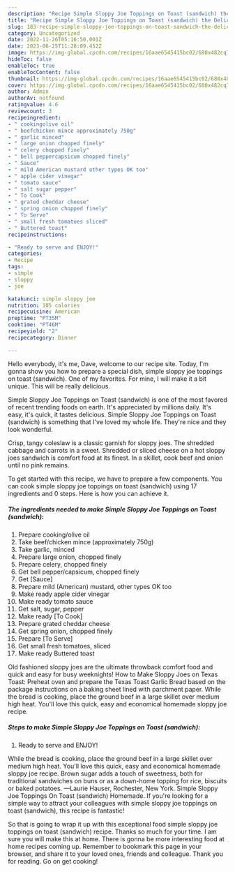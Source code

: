 ```yaml
---
description: "Recipe Simple Sloppy Joe Toppings on Toast (sandwich) the Delicious}"
title: "Recipe Simple Sloppy Joe Toppings on Toast (sandwich) the Delicious}"
slug: 183-recipe-simple-sloppy-joe-toppings-on-toast-sandwich-the-delicious
category: Uncategorized
date: 2022-11-26T05:16:50.001Z
date: 2023-06-25T11:28:09.452Z
image: https://img-global.cpcdn.com/recipes/16aae6545415bc02/680x482cq70/simple-sloppy-joe-toppings-on-toast-sandwich-recipe-main-photo.jpg
hideToc: false
enableToc: true
enableTocContent: false
thumbnail: https://img-global.cpcdn.com/recipes/16aae6545415bc02/680x482cq70/simple-sloppy-joe-toppings-on-toast-sandwich-recipe-main-photo.jpg
cover: https://img-global.cpcdn.com/recipes/16aae6545415bc02/680x482cq70/simple-sloppy-joe-toppings-on-toast-sandwich-recipe-main-photo.jpg
author: Admin
authorAv: notfound
ratingvalue: 4.6
reviewcount: 3
recipeingredient:
- " cookingolive oil"
- " beefchicken mince approximately 750g"
- " garlic minced"
- " large onion chopped finely"
- " celery chopped finely"
- " bell peppercapsicum chopped finely"
- " Sauce"
- " mild American mustard other types OK too"
- " apple cider vinegar"
- " tomato sauce"
- " salt sugar pepper"
- " To Cook"
- " grated cheddar cheese"
- " spring onion chopped finely"
- " To Serve"
- " small fresh tomatoes sliced"
- " Buttered toast"
recipeinstructions:

- "Ready to serve and ENJOY!"
categories:
- Recipe
tags:
- simple
- sloppy
- joe

katakunci: simple sloppy joe 
nutrition: 105 calories
recipecuisine: American
preptime: "PT35M"
cooktime: "PT46M"
recipeyield: "2"
recipecategory: Dinner

---
```



Hello everybody, it's me, Dave, welcome to our recipe site. Today, I'm gonna show you how to prepare a special dish, simple sloppy joe toppings on toast (sandwich). One of my favorites. For mine, I will make it a bit unique. This will be really delicious.

Simple Sloppy Joe Toppings on Toast (sandwich) is one of the most favored of recent trending foods on earth. It's appreciated by millions daily. It's easy, it's quick, it tastes delicious. Simple Sloppy Joe Toppings on Toast (sandwich) is something that I've loved my whole life. They're nice and they look wonderful.

Crisp, tangy coleslaw is a classic garnish for sloppy joes. The shredded cabbage and carrots in a sweet. Shredded or sliced cheese on a hot sloppy joes sandwich is comfort food at its finest. In a skillet, cook beef and onion until no pink remains.


To get started with this recipe, we have to prepare a few components. You can cook simple sloppy joe toppings on toast (sandwich) using 17 ingredients and 0 steps. Here is how you can achieve it.

<!--inarticleads1-->

##### The ingredients needed to make Simple Sloppy Joe Toppings on Toast (sandwich):

1. Prepare  cooking/olive oil
1. Take  beef/chicken mince (approximately 750g)
1. Take  garlic, minced
1. Prepare  large onion, chopped finely
1. Prepare  celery, chopped finely
1. Get  bell pepper/capsicum, chopped finely
1. Get  [Sauce]
1. Prepare  mild (American) mustard, other types OK too
1. Make ready  apple cider vinegar
1. Make ready  tomato sauce
1. Get  salt, sugar, pepper
1. Make ready  [To Cook]
1. Prepare  grated cheddar cheese
1. Get  spring onion, chopped finely
1. Prepare  [To Serve]
1. Get  small fresh tomatoes, sliced
1. Make ready  Buttered toast


Old fashioned sloppy joes are the ultimate throwback comfort food and quick and easy for busy weeknights! How to Make Sloppy Joes on Texas Toast: Preheat oven and prepare the Texas Toast Garlic Bread based on the package instructions on a baking sheet lined with parchment paper. While the bread is cooking, place the ground beef in a large skillet over medium high heat. You&#39;ll love this quick, easy and economical homemade sloppy joe recipe. 

<!--inarticleads2-->

##### Steps to make Simple Sloppy Joe Toppings on Toast (sandwich):


1. Ready to serve and ENJOY!

While the bread is cooking, place the ground beef in a large skillet over medium high heat. You&#39;ll love this quick, easy and economical homemade sloppy joe recipe. Brown sugar adds a touch of sweetness, both for traditional sandwiches on buns or as a down-home topping for rice, biscuits or baked potatoes. —Laurie Hauser, Rochester, New York. Simple Sloppy Joe Toppings On Toast (sandwich) Homemade. If you&#39;re looking for a simple way to attract your colleagues with simple sloppy joe toppings on toast (sandwich), this recipe is fantastic! 

So that is going to wrap it up with this exceptional food simple sloppy joe toppings on toast (sandwich) recipe. Thanks so much for your time. I am sure you will make this at home. There is gonna be more interesting food at home recipes coming up. Remember to bookmark this page in your browser, and share it to your loved ones, friends and colleague. Thank you for reading. Go on get cooking!
